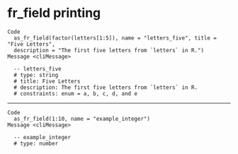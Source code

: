 # fr_field printing

    Code
      as_fr_field(factor(letters[1:5]), name = "letters_five", title = "Five Letters",
      description = "The first five letters from `letters` in R.")
    Message <cliMessage>
      
      -- letters_five 
      # type: string
      # title: Five Letters
      # description: The first five letters from `letters` in R.
      # constraints: enum = a, b, c, d, and e

---

    Code
      as_fr_field(1:10, name = "example_integer")
    Message <cliMessage>
      
      -- example_integer 
      # type: number


